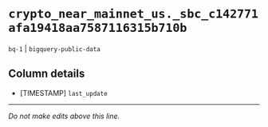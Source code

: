 # `crypto_near_mainnet_us._sbc_c142771afa19418aa7587116315b710b`
`bq-1` | `bigquery-public-data`

## Column details
* [TIMESTAMP] `last_update`

-------------------------------------------------------------------------------
*Do not make edits above this line.*
